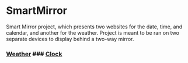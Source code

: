 # SmartMirror

Smart Mirror project, which presents two websites for the date, time, and calendar, and another for the weather. Project is meant to be ran on two separate devices to display behind a two-way mirror.

### [Weather](https://thomasbryk.github.io/SmartMirror/Weather/)    ### [Clock](https://thomasbryk.github.io/SmartMirror/Clock/)
